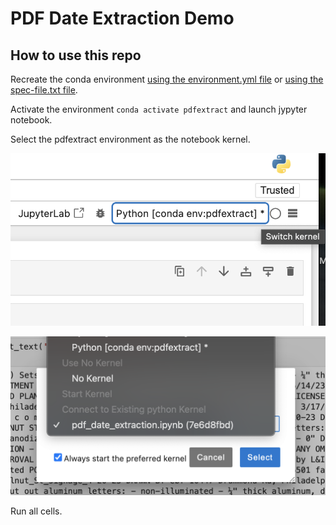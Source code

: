 # PDF Date Extraction Demo

## How to use this repo

Recreate the conda environment [using the environment.yml file](https://docs.conda.io/projects/conda/en/stable/user-guide/tasks/manage-environments.html#creating-an-environment-from-an-environment-yml-file) or [using the spec-file.txt file](https://docs.conda.io/projects/conda/en/stable/user-guide/tasks/manage-environments.html#building-identical-conda-environments).

Activate the environment `conda activate pdfextract` and launch jypyter notebook.

Select the pdfextract environment as the notebook kernel.

![Switch kernel by clicking on the kernel name in the upper right corner](/images/Screenshot1.png)

![Select the conda environemnt kernel named pdfextract](/images/Screenshot2.png)

Run all cells.
